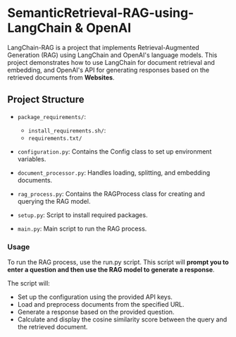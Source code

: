 # SemanticRetrieval-RAG-using-LangChain & OpenAI

LangChain-RAG is a project that implements Retrieval-Augmented Generation (RAG) using LangChain and OpenAI's language models. This project demonstrates how to use LangChain for document retrieval and embedding, and OpenAI's API for generating responses based on the retrieved documents from **Websites**. 

## Project Structure

- `package_requirements/`:
   - `install_requirements.sh/`:
   - `requirements.txt/`
     
- `configuration.py`: Contains the Config class to set up environment variables.
- `document_processor.py`: Handles loading, splitting, and embedding documents.
- `rag_process.py`: Contains the RAGProcess class for creating and querying the RAG model.
- `setup.py`: Script to install required packages.
- `main.py`: Main script to run the RAG process.

### Usage

To run the RAG process, use the run.py script. This script will **prompt you to enter a question and then use the RAG model to generate a response**.

The script will:

- Set up the configuration using the provided API keys.
- Load and preprocess documents from the specified URL.
- Generate a response based on the provided question.
- Calculate and display the cosine similarity score between the query and the retrieved document.


